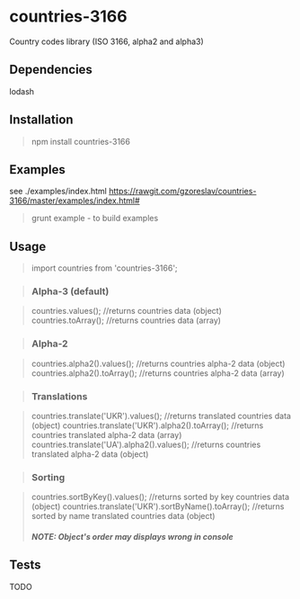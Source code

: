 # countries-3166

Country codes library (ISO 3166, alpha2 and alpha3)

## Dependencies

lodash

## Installation

> npm install countries-3166

## Examples

see ./examples/index.html
https://rawgit.com/gzoreslav/countries-3166/master/examples/index.html#
> grunt example - to build examples

## Usage

> import countries from 'countries-3166';

> ### Alpha-3 (default)

> countries.values(); //returns countries data (object)
> countries.toArray(); //returns countries data (array)

> ### Alpha-2

> countries.alpha2().values(); //returns countries alpha-2 data (object)
> countries.alpha2().toArray(); //returns countries alpha-2 data (array)

> ### Translations

> countries.translate('UKR').values(); //returns translated countries data (object)
> countries.translate('UKR').alpha2().toArray(); //returns countries translated alpha-2 data (array)
> countries.translate('UA').alpha2().values(); //returns countries translated alpha-2 data (object)

> ### Sorting

> countries.sortByKey().values(); //returns sorted by key countries data (object)
> countries.translate('UKR').sortByName().toArray(); //returns sorted by name translated countries data (object)
> ##### NOTE: Object's order may displays wrong in console</span>

## Tests

TODO
